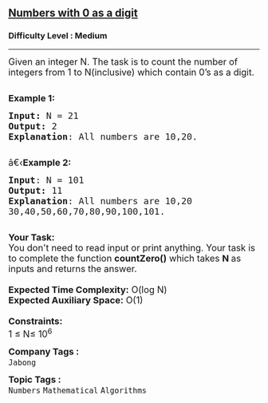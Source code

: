 <h2><a href="https://practice.geeksforgeeks.org/problems/numbers-with-0-as-a-digit1336/1?page=2&category[]=Numbers&sortBy=submissions">Numbers with 0 as a digit</a></h2><h3>Difficulty Level : Medium</h3><hr><div class="problems_problem_content__Xm_eO"><p><span style="font-size:18px">Given an integer N. The task is to count the number of integers from 1 to N(inclusive) which contain 0’s as a digit.</span></p>

<p><br>
<span style="font-size:18px"><strong>Example 1:</strong></span></p>

<pre><span style="font-size:18px"><strong>Input: </strong>N = 21
<strong>Output:</strong> 2
<strong>Explanation</strong>: All numbers are 10,20.
</span></pre>

<p><br>
<span style="font-size:18px">â€‹<strong>Example 2:</strong></span></p>

<pre><span style="font-size:18px"><strong>Input</strong>: N = 101
<strong>Output:</strong> 11
<strong>Explanation</strong>: All numbers are 10,20
30,40,50,60,70,80,90,100,101.</span></pre>

<p><br>
<span style="font-size:18px"><strong>Your Task:&nbsp;&nbsp;</strong><br>
You don't need to read input or print anything. Your task is to complete the function&nbsp;<strong>countZero()</strong>&nbsp;which takes&nbsp;<strong>N&nbsp;</strong>as inputs and returns the answer.<br>
<br>
<strong>Expected Time Complexity:</strong>&nbsp;O(log N)<br>
<strong>Expected Auxiliary Space:</strong>&nbsp;O(1)<br>
<br>
<strong>Constraints:</strong><br>
1 ≤ N≤ 10<sup>6</sup></span></p>
</div><p><span style=font-size:18px><strong>Company Tags : </strong><br><code>Jabong</code>&nbsp;<br><p><span style=font-size:18px><strong>Topic Tags : </strong><br><code>Numbers</code>&nbsp;<code>Mathematical</code>&nbsp;<code>Algorithms</code>&nbsp;